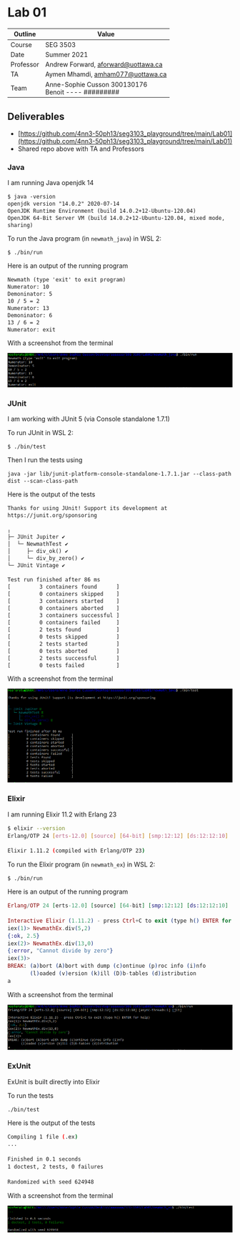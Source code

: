 # Lab 01

| Outline | Value |
| --- | --- |
| Course | SEG 3503 |
| Date | Summer 2021 |
| Professor | Andrew Forward, aforward@uottawa.ca |
| TA | Aymen Mhamdi, amham077@uottawa.ca |
| Team | Anne-Sophie Cusson 300130176<br>Benoit ---- ######### |

## Deliverables

* [https://github.com/4nn3-50ph13/seg3103_playground/tree/main/Lab01](https://github.com/4nn3-50ph13/seg3103_playground/tree/main/Lab01)
* Shared repo above with TA and Professors

### Java

I am running Java openjdk 14

```
$ java -version
openjdk version "14.0.2" 2020-07-14
OpenJDK Runtime Environment (build 14.0.2+12-Ubuntu-120.04)
OpenJDK 64-Bit Server VM (build 14.0.2+12-Ubuntu-120.04, mixed mode, sharing)
```

To run the Java program (in `newmath_java`) in WSL 2:

```
$ ./bin/run
```

Here is an output of the running program

```
Newmath (type 'exit' to exit program)
Numerator: 10
Demoninator: 5
10 / 5 = 2
Numerator: 13
Demoninator: 6
13 / 6 = 2
Numerator: exit
```

With a screenshot from the terminal

![Running Java in the console](assets/java_main.PNG)


### JUnit

I am working with JUnit 5 (via Console standalone 1.7.1)

To run JUnit in WSL 2:

```
$ ./bin/test
```

Then I run the tests using

```
java -jar lib/junit-platform-console-standalone-1.7.1.jar --class-path dist --scan-class-path
```

Here is the output of the tests

```
Thanks for using JUnit! Support its development at https://junit.org/sponsoring

╷
├─ JUnit Jupiter ✔
│  └─ NewmathTest ✔
│     ├─ div_ok() ✔
│     └─ div_by_zero() ✔
└─ JUnit Vintage ✔

Test run finished after 86 ms
[         3 containers found      ]
[         0 containers skipped    ]
[         3 containers started    ]
[         0 containers aborted    ]
[         3 containers successful ]
[         0 containers failed     ]
[         2 tests found           ]
[         0 tests skipped         ]
[         2 tests started         ]
[         0 tests aborted         ]
[         2 tests successful      ]
[         0 tests failed          ]
```

With a screenshot from the terminal

![Running JUnit in the console](assets/junit_main.PNG)



### Elixir

I am running Elixir 11.2 with Erlang 23

```bash
$ elixir --version
Erlang/OTP 24 [erts-12.0] [source] [64-bit] [smp:12:12] [ds:12:12:10] [async-threads:1] [jit]

Elixir 1.11.2 (compiled with Erlang/OTP 23)
```

To run the Elixir program (in `newmath_ex`) in WSL 2:

```
$ ./bin/run
```

Here is an output of the running program

```elixir
Erlang/OTP 24 [erts-12.0] [source] [64-bit] [smp:12:12] [ds:12:12:10] [async-threads:1] [jit]

Interactive Elixir (1.11.2) - press Ctrl+C to exit (type h() ENTER for help)
iex(1)> NewmathEx.div(5,2)
{:ok, 2.5}
iex(2)> NewmathEx.div(13,0)
{:error, "Cannot divide by zero"}
iex(3)>
BREAK: (a)bort (A)bort with dump (c)ontinue (p)roc info (i)nfo
       (l)oaded (v)ersion (k)ill (D)b-tables (d)istribution
a
```

With a screenshot from the terminal

![Running Elixir in the console](assets/elixir_iex.PNG)

### ExUnit

ExUnit is built directly into Elixir

To run the tests

```
./bin/test
```

Here is the output of the tests

```bash
Compiling 1 file (.ex)
...

Finished in 0.1 seconds
1 doctest, 2 tests, 0 failures

Randomized with seed 624948
```

With a screenshot from the terminal

![Running ExUnit in the console](assets/exunit_main.PNG)
